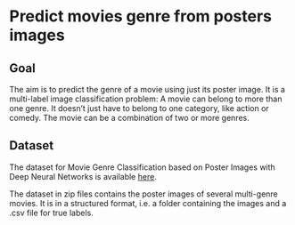 Predict movies genre from posters images
=========================================

Goal
----

The aim is to predict the genre of a movie using just its poster image. It is a multi-label image classification problem: A movie can belong to more than one genre. It doesn’t just have to belong to one category, like action or comedy. The movie can be a combination of two or more genres.

Dataset
-------

The dataset for Movie Genre Classification based on Poster Images with Deep Neural Networks is available [here](https://www.cs.ccu.edu.tw/~wtchu/projects/MoviePoster/index.html).

The dataset in zip files contains the poster images of several multi-genre movies. It is in a structured format, i.e. a folder containing the images and a .csv file for true labels.
